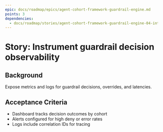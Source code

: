 ```yaml
---
epic: docs/roadmap/epics/agent-cohort-framework-guardrail-engine.md
points: 3
dependencies:
  - docs/roadmap/stories/agent-cohort-framework-guardrail-engine-04-integration-hooks.md
---
```

# Story: Instrument guardrail decision observability

## Background
Expose metrics and logs for guardrail decisions, overrides, and latencies.

## Acceptance Criteria
- Dashboard tracks decision outcomes by cohort
- Alerts configured for high deny or error rates
- Logs include correlation IDs for tracing
